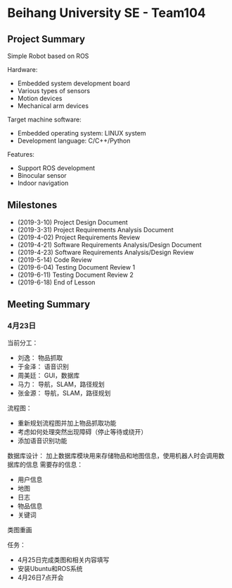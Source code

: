 ﻿# Beihang University SE - Team104
## Project Summary
Simple Robot based on ROS

Hardware: 
* Embedded system development board
* Various types of sensors
* Motion devices
* Mechanical arm devices

Target machine software:
* Embedded operating system: LINUX system
* Development language: C/C++/Python

Features:
* Support ROS development
* Binocular sensor
* Indoor navigation

## Milestones
* (2019-3-10) Project Design Document
* (2019-3-31) Project Requirements Analysis Document
* (2019-4-02) Project Requirements Review
* (2019-4-21) Software Requirements Analysis/Design Document
* (2019-4-23) Software Requirements Analysis/Design Review
* (2019-5-14) Code Review
* (2019-6-04) Testing Document Review 1
* (2019-6-11) Testing Document Review 2
* (2019-6-18) End of Lesson

## Meeting Summary
### 4月23日

当前分工：
* 刘逸：		物品抓取
* 于金泽：	语音识别
* 周美廷：	GUI，数据库
* 马力：		导航，SLAM，路径规划
* 张金源：	导航，SLAM，路径规划

流程图：
* 重新规划流程图并加上物品抓取功能
* 考虑如何处理突然出现障碍（停止等待或绕开）
* 添加语音识别功能

数据库设计：
加上数据库模块用来存储物品和地图信息，使用机器人时会调用数据库的信息
需要存的信息：
* 用户信息
* 地图
* 日志
* 物品信息
* 关键词

类图重画

任务：
* 4月25日完成类图和相关内容填写
* 安装Ubuntu和ROS系统
* 4月26日7点开会